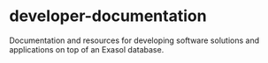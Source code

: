 # developer-documentation
Documentation and resources for developing software solutions and applications on top of an Exasol database.
